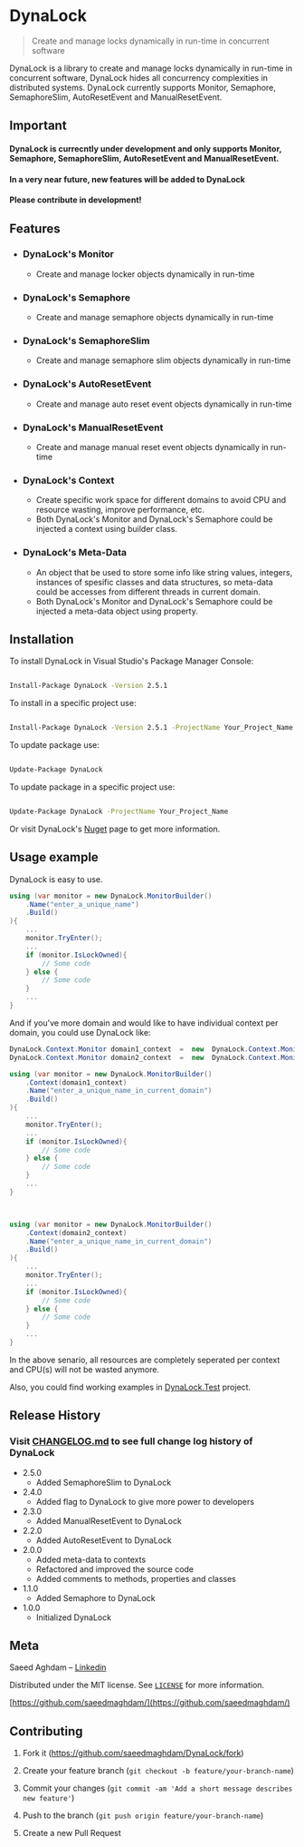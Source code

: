 
# DynaLock
> Create and manage locks dynamically in run-time in concurrent software

DynaLock is a library to create and manage locks dynamically in run-time in concurrent software, DynaLock hides all concurrency complexities in distributed systems.
DynaLock currently supports Monitor, Semaphore, SemaphoreSlim, AutoResetEvent and ManualResetEvent.

## Important
#### DynaLock is currecntly under development and only supports Monitor, Semaphore, SemaphoreSlim, AutoResetEvent and ManualResetEvent.
#### In a very near future, new features will be added to DynaLock
#### Please contribute in development!

## Features
* ### DynaLock's Monitor
	* Create and manage locker objects dynamically in run-time
* ### DynaLock's Semaphore
	* Create and manage semaphore objects dynamically in run-time
* ### DynaLock's SemaphoreSlim
	* Create and manage semaphore slim objects dynamically in run-time
* ### DynaLock's AutoResetEvent
	* Create and manage auto reset event objects dynamically in run-time	
* ### DynaLock's ManualResetEvent
	* Create and manage manual reset event objects dynamically in run-time
* ### DynaLock's Context
	* Create specific work space for different domains to avoid CPU and resource wasting, improve performance, etc.
	* Both DynaLock's Monitor and DynaLock's Semaphore could be injected a context using builder class.
* ### DynaLock's Meta-Data
	* An object that be used to store some info like string values, integers, instances of spesific classes and data structures, so meta-data could be accesses from different threads in current domain.
	* Both DynaLock's Monitor and DynaLock's Semaphore could be injected a meta-data object using property.
	

## Installation

To install DynaLock in Visual Studio's Package Manager Console:

```sh

Install-Package DynaLock -Version 2.5.1

```

To install in a specific project use:

```sh

Install-Package DynaLock -Version 2.5.1 -ProjectName Your_Project_Name

```

To update package use:

```sh

Update-Package DynaLock

```

To update package in a specific project use:

```sh

Update-Package DynaLock -ProjectName Your_Project_Name

```


Or visit DynaLock's [Nuget][nuget-page] page to get more information.

## Usage example

DynaLock is easy to use.

```cs
using (var monitor = new DynaLock.MonitorBuilder()
	.Name("enter_a_unique_name")
	.Build()
){
	...
	monitor.TryEnter();
	...
	if (monitor.IsLockOwned){
		// Some code
	} else {
		// Some code
	}
	...
}
```

And if you've more domain and would like to have individual context per domain, you could use DynaLock like:

```cs
DynaLock.Context.Monitor domain1_context  =  new  DynaLock.Context.Monitor()
DynaLock.Context.Monitor domain2_context  =  new  DynaLock.Context.Monitor()

using (var monitor = new DynaLock.MonitorBuilder()
	.Context(domain1_context)
	.Name("enter_a_unique_name_in_current_domain")
	.Build()
){
	...
	monitor.TryEnter();
	...
	if (monitor.IsLockOwned){
		// Some code
	} else {
		// Some code
	}
	...
}



using (var monitor = new DynaLock.MonitorBuilder()
	.Context(domain2_context)
	.Name("enter_a_unique_name_in_current_domain")
	.Build()
){
	...
	monitor.TryEnter();
	...
	if (monitor.IsLockOwned){
		// Some code
	} else {
		// Some code
	}
	...
}

```

In the above senario, all resources are completely seperated per context and CPU(s) will not be wasted anymore. 

Also, you could find working examples in [DynaLock.Test] project.
  
## Release History
  
### Visit [CHANGELOG.md] to see full change log history of DynaLock
* 2.5.0
	* Added SemaphoreSlim to DynaLock
* 2.4.0
	* Added flag to DynaLock to give more power to developers
* 2.3.0
	* Added ManualResetEvent to DynaLock
* 2.2.0
	* Added AutoResetEvent to DynaLock
* 2.0.0
	* Added meta-data to contexts
	* Refactored and improved the source code
	* Added comments to methods, properties and classes
* 1.1.0
	* Added Semaphore to DynaLock
* 1.0.0
	* Initialized DynaLock

## Meta
Saeed Aghdam – [Linkedin][linkedin]

Distributed under the MIT license. See [``LICENSE``][github-license] for more information.

[https://github.com/saeedmaghdam/](https://github.com/saeedmaghdam/)

## Contributing

1. Fork it (<https://github.com/saeedmaghdam/DynaLock/fork>)
2. Create your feature branch (`git checkout -b feature/your-branch-name`)
3. Commit your changes (`git commit -am 'Add a short message describes new feature'`)
4. Push to the branch (`git push origin feature/your-branch-name`)

5. Create a new Pull Request

<!-- Markdown link & img dfn's -->

[linkedin]:https://www.linkedin.com/in/saeedmaghdam/
[nuget-page]:https://www.nuget.org/packages/DynaLock
[github]: https://github.com/saeedmaghdam/
[github-page]: https://github.com/saeedmaghdam/DynaLock/
[github-license]: https://raw.githubusercontent.com/saeedmaghdam/DynaLock/master/LICENSE
[CHANGELOG.md]: https://github.com/saeedmaghdam/DynaLock/blob/master/CHANGELOG.md
[DynaLock.Test]: https://github.com/saeedmaghdam/DynaLock/tree/master/DynaLock.Test